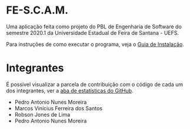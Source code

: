 # FE-S.C.A.M.

Uma aplicação feita como projeto do PBL de Engenharia de Software do semestre 2020.1 da Universidade Estadual de Feira de Santana - UEFS.

Para instruções de como executar o programa, veja o [Guia de Instalação](https://github.com/Droid-M/FE-S.C.A.M/blob/main/Docs/Guia-de-Insta%C3%A7%C3%A3o.md).

# Integrantes
É possível visualizar a parcela de contribuição com o código de cada um dos integrantes, ver a [aba de estatísticas do GitHub](https://github.com/Droid-M/FE-S.C.A.M/graphs/contributors). 
- Pedro Antonio Nunes Moreira
- Marcos Vinícius Ferreira dos Santos
- Robson Jones de Lima
- Pedro Antonio Nunes Moreira
